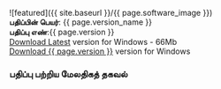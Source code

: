 ![featured]({{ site.baseurl }}/{{ page.software_image }})  
**பதிப்பின் பெயர்**: {{ page.version_name }}  
**பதிப்பு எண்**:{{ page.version }}  
<a href="https://github.com/ThaniThamizhAkarathiKalanjiyam/win_ttak/archive/master.zip" class="button">Download Latest</a> version for Windows - 66Mb  
<a href="{{ site.baseurl }}/{{ page.archive }}" class="button button3">Download {{ page.version }}</a> version for Windows  
### பதிப்பு பற்றிய மேலதிகத் தகவல்